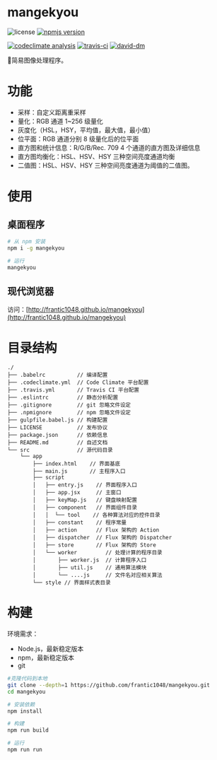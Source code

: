 # mangekyou
![license](https://img.shields.io/github/license/frantic1048/mangekyou.svg?style=flat-square)
[![npmjs version](https://img.shields.io/npm/v/mangekyou.svg?style=flat-square)](https://www.npmjs.com/package/mangekyou)

[![codeclimate analysis](https://img.shields.io/codeclimate/github/frantic1048/mangekyou.svg?style=flat-square)](https://codeclimate.com/github/frantic1048/mangekyou)
[![travis-ci](https://img.shields.io/travis/frantic1048/mangekyou.svg?style=flat-square)](https://travis-ci.org/frantic1048/mangekyou)
[![david-dm](https://img.shields.io/david/frantic1048/mangekyou.svg?style=flat-square)](https://david-dm.org/frantic1048/mangekyou)

:stars:简易图像处理程序。

# 功能

- 采样：自定义距离重采样
- 量化：RGB 通道 1~256 级量化
- 灰度化（HSL，HSY，平均值，最大值，最小值）
- 位平面：RGB 通道分别 8 级量化后的位平面
- 直方图和统计信息：R/G/B/Rec. 709 4 个通道的直方图及详细信息
- 直方图均衡化：HSL、HSV、HSY 三种空间亮度通道均衡
- 二值图：HSL、HSV、HSY 三种空间亮度通道为阈值的二值图。

# 使用

## 桌面程序

```bash
# 从 npm 安装
npm i -g mangekyou

# 运行
mangekyou
```

## 现代浏览器

访问：[http://frantic1048.github.io/mangekyou](http://frantic1048.github.io/mangekyou)

# 目录结构

```
./
├── .babelrc          // 编译配置
├── .codeclimate.yml  // Code Climate 平台配置
├── .travis.yml       // Travis CI 平台配置
├── .eslintrc         // 静态分析配置
├── .gitignore        // git 忽略文件设定
├── .npmignore        // npm 忽略文件设定
├── gulpfile.babel.js // 构建配置
├── LICENSE           // 发布协议
├── package.json      // 依赖信息
├── README.md         // 自述文档
└── src               // 源代码目录
    └── app
        ├── index.html    // 界面基底
        ├── main.js       // 主程序入口
        ├── script
        │   ├── entry.js    // 界面程序入口
        │   ├── app.jsx     // 主窗口
        │   ├── keyMap.js   // 键盘映射配置
        │   ├── component   // 界面组件目录
        │   │  └── tool    // 各种算法对应的控件目录
        │   ├── constant    // 程序常量
        │   ├── action      // Flux 架构的 Action
        │   ├── dispatcher  // Flux 架构的 Dispatcher
        │   ├── store       // Flux 架构的 Store
        │   └── worker         // 处理计算的程序目录
        │       ├── worker.js  // 计算程序入口
        │       ├── util.js    // 通用算法模块
        │       └── ....js     // 文件名对应相关算法
        └── style // 界面样式表目录
```

# 构建

环境需求：

- Node.js，最新稳定版本
- npm，最新稳定版本
- git

```bash
#克隆代码到本地
git clone --depth=1 https://github.com/frantic1048/mangekyou.git
cd mangekyou

# 安装依赖
npm install

# 构建
npm run build

# 运行
npm run run
```
